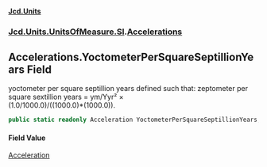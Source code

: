 #### [Jcd.Units](index.md 'index')
### [Jcd.Units.UnitsOfMeasure.SI](Jcd.Units.UnitsOfMeasure.SI.md 'Jcd.Units.UnitsOfMeasure.SI').[Accelerations](Accelerations.md 'Jcd.Units.UnitsOfMeasure.SI.Accelerations')

## Accelerations.YoctometerPerSquareSeptillionYears Field

yoctometer per square septillion years defined such that: zeptometer per square sextillion years = ym/Yyr² ×  
(1.0/1000.0)/((1000.0)*(1000.0)).

```csharp
public static readonly Acceleration YoctometerPerSquareSeptillionYears;
```

#### Field Value
[Acceleration](Acceleration.md 'Jcd.Units.UnitTypes.Acceleration')